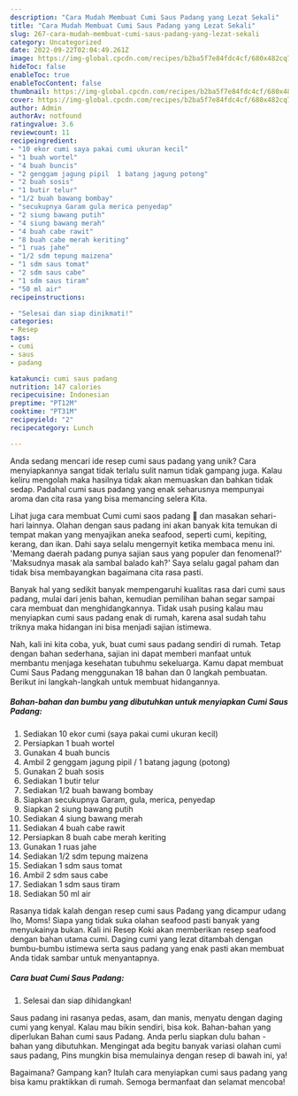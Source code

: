 ```yaml
---
description: "Cara Mudah Membuat Cumi Saus Padang yang Lezat Sekali"
title: "Cara Mudah Membuat Cumi Saus Padang yang Lezat Sekali"
slug: 267-cara-mudah-membuat-cumi-saus-padang-yang-lezat-sekali
category: Uncategorized
date: 2022-09-22T02:04:49.261Z
image: https://img-global.cpcdn.com/recipes/b2ba5f7e84fdc4cf/680x482cq70/cumi-saus-padang-foto-resep-utama.jpg
hideToc: false
enableToc: true
enableTocContent: false
thumbnail: https://img-global.cpcdn.com/recipes/b2ba5f7e84fdc4cf/680x482cq70/cumi-saus-padang-foto-resep-utama.jpg
cover: https://img-global.cpcdn.com/recipes/b2ba5f7e84fdc4cf/680x482cq70/cumi-saus-padang-foto-resep-utama.jpg
author: Admin
authorAv: notfound
ratingvalue: 3.6
reviewcount: 11
recipeingredient:
- "10 ekor cumi saya pakai cumi ukuran kecil"
- "1 buah wortel"
- "4 buah buncis"
- "2 genggam jagung pipil  1 batang jagung potong"
- "2 buah sosis"
- "1 butir telur"
- "1/2 buah bawang bombay"
- "secukupnya Garam gula merica penyedap"
- "2 siung bawang putih"
- "4 siung bawang merah"
- "4 buah cabe rawit"
- "8 buah cabe merah keriting"
- "1 ruas jahe"
- "1/2 sdm tepung maizena"
- "1 sdm saus tomat"
- "2 sdm saus cabe"
- "1 sdm saus tiram"
- "50 ml air"
recipeinstructions:

- "Selesai dan siap dinikmati!"
categories:
- Resep
tags:
- cumi
- saus
- padang

katakunci: cumi saus padang 
nutrition: 147 calories
recipecuisine: Indonesian
preptime: "PT12M"
cooktime: "PT31M"
recipeyield: "2"
recipecategory: Lunch

---
```





Anda sedang mencari ide resep cumi saus padang yang unik? Cara menyiapkannya sangat tidak terlalu sulit namun tidak gampang juga. Kalau keliru mengolah maka hasilnya tidak akan memuaskan dan bahkan tidak sedap. Padahal cumi saus padang yang enak seharusnya mempunyai aroma dan cita rasa yang bisa memancing selera Kita.





Lihat juga cara membuat Cumi cumi saos padang 🦑 dan masakan sehari-hari lainnya. Olahan dengan saus padang ini akan banyak kita temukan di tempat makan yang menyajikan aneka seafood, seperti cumi, kepiting, kerang, dan ikan. Dahi saya selalu mengernyit ketika membaca menu ini. &#39;Memang daerah padang punya sajian saus yang populer dan fenomenal?&#39; &#39;Maksudnya masak ala sambal balado kah?&#39; Saya selalu gagal paham dan tidak bisa membayangkan bagaimana cita rasa pasti.

Banyak hal yang sedikit banyak mempengaruhi kualitas rasa dari cumi saus padang, mulai dari jenis bahan, kemudian pemilihan bahan segar sampai cara membuat dan menghidangkannya. Tidak usah pusing kalau mau menyiapkan cumi saus padang enak di rumah, karena asal sudah tahu triknya maka hidangan ini bisa menjadi sajian istimewa.






Nah, kali ini kita coba, yuk, buat cumi saus padang sendiri di rumah. Tetap dengan bahan sederhana, sajian ini dapat memberi manfaat untuk membantu menjaga kesehatan tubuhmu sekeluarga. Kamu dapat membuat Cumi Saus Padang menggunakan 18 bahan dan 0 langkah pembuatan. Berikut ini langkah-langkah untuk membuat hidangannya.

<!--inarticleads1-->

##### Bahan-bahan dan bumbu yang dibutuhkan untuk menyiapkan Cumi Saus Padang:

1. Sediakan 10 ekor cumi (saya pakai cumi ukuran kecil)
1. Persiapkan 1 buah wortel
1. Gunakan 4 buah buncis
1. Ambil 2 genggam jagung pipil / 1 batang jagung (potong)
1. Gunakan 2 buah sosis
1. Sediakan 1 butir telur
1. Sediakan 1/2 buah bawang bombay
1. Siapkan secukupnya Garam, gula, merica, penyedap
1. Siapkan 2 siung bawang putih
1. Sediakan 4 siung bawang merah
1. Sediakan 4 buah cabe rawit
1. Persiapkan 8 buah cabe merah keriting
1. Gunakan 1 ruas jahe
1. Sediakan 1/2 sdm tepung maizena
1. Sediakan 1 sdm saus tomat
1. Ambil 2 sdm saus cabe
1. Sediakan 1 sdm saus tiram
1. Sediakan 50 ml air


Rasanya tidak kalah dengan resep cumi saus Padang yang dicampur udang lho, Moms! Siapa yang tidak suka olahan seafood pasti banyak yang menyukainya bukan. Kali ini Resep Koki akan memberikan resep seafood dengan bahan utama cumi. Daging cumi yang lezat ditambah dengan bumbu-bumbu istimewa serta saus padang yang enak pasti akan membuat Anda tidak sambar untuk menyantapnya. 

<!--inarticleads2-->

##### Cara buat Cumi Saus Padang:


1. Selesai dan siap dihidangkan!

Saus padang ini rasanya pedas, asam, dan manis, menyatu dengan daging cumi yang kenyal. Kalau mau bikin sendiri, bisa kok. Bahan-bahan yang diperlukan Bahan cumi saus Padang. Anda perlu siapkan dulu bahan - bahan yang dibutuhkan. Mengingat ada begitu banyak variasi olahan cumi saus padang, Pins mungkin bisa memulainya dengan resep di bawah ini, ya! 

Bagaimana? Gampang kan? Itulah cara menyiapkan cumi saus padang yang bisa kamu praktikkan di rumah. Semoga bermanfaat dan selamat mencoba!
